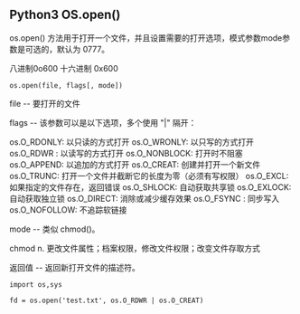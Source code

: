 ## Python3 OS.open() 

os.open() 方法用于打开一个文件，并且设置需要的打开选项，模式参数mode参数是可选的，默认为 0777。

八进制0o600 十六进制 0x600

```
os.open(file, flags[, mode])
```

file -- 要打开的文件

flags -- 该参数可以是以下选项，多个使用 "|" 隔开：
> 
os.O_RDONLY: 以只读的方式打开
os.O_WRONLY: 以只写的方式打开
os.O_RDWR : 以读写的方式打开
os.O_NONBLOCK: 打开时不阻塞
os.O_APPEND: 以追加的方式打开
os.O_CREAT: 创建并打开一个新文件
os.O_TRUNC: 打开一个文件并截断它的长度为零（必须有写权限）
os.O_EXCL: 如果指定的文件存在，返回错误
os.O_SHLOCK: 自动获取共享锁
os.O_EXLOCK: 自动获取独立锁
os.O_DIRECT: 消除或减少缓存效果
os.O_FSYNC : 同步写入
os.O_NOFOLLOW: 不追踪软链接

mode -- 类似 chmod()。

chmod n. 更改文件属性；档案权限，修改文件权限；改变文件存取方式

返回值 -- 返回新打开文件的描述符。

```
import os,sys

fd = os.open('test.txt', os.O_RDWR | os.O_CREAT)
```